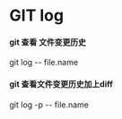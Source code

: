 # GIT log


#### git 查看 文件变更历史
git log -- file.name

#### git 查看文件变更历史加上diff

git log -p -- file.name
